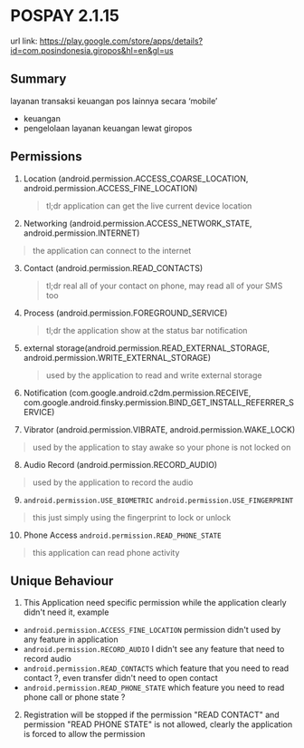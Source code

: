 # POSPAY 2.1.15

url link: https://play.google.com/store/apps/details?id=com.posindonesia.giropos&hl=en&gl=us

## Summary
layanan transaksi keuangan pos lainnya secara ‘mobile’
- keuangan
- pengelolaan layanan keuangan lewat giropos


## Permissions

1. Location (android.permission.ACCESS_COARSE_LOCATION, android.permission.ACCESS_FINE_LOCATION)

   > tl;dr application can get the live current device location
  
2. Networking (android.permission.ACCESS_NETWORK_STATE, android.permission.INTERNET)

  > the application can connect to the internet

3. Contact (android.permission.READ_CONTACTS)

   > tl;dr real all of your contact on phone, may read all of your SMS too

4. Process (android.permission.FOREGROUND_SERVICE)

   > tl;dr the application show at the status bar notification

5. external storage(android.permission.READ_EXTERNAL_STORAGE, android.permission.WRITE_EXTERNAL_STORAGE)

   > used by the application to read and write external storage

6. Notification (com.google.android.c2dm.permission.RECEIVE, com.google.android.finsky.permission.BIND_GET_INSTALL_REFERRER_SERVICE)

7. Vibrator (android.permission.VIBRATE, android.permission.WAKE_LOCK)

  > used by the application to stay awake so your phone is not locked on

8. Audio Record (android.permission.RECORD_AUDIO)

  > used by the application to record the audio

9. `android.permission.USE_BIOMETRIC` `android.permission.USE_FINGERPRINT` 
  
  > this just simply using the fingerprint to lock or unlock

10. Phone Access `android.permission.READ_PHONE_STATE`

  > this application can read phone activity

## Unique Behaviour

1. This Application need specific permission while the application clearly didn't need it, example 
  - `android.permission.ACCESS_FINE_LOCATION` permission didn't used by any feature in application
  - `android.permission.RECORD_AUDIO` I didn't see any feature that need to record audio
  - `android.permission.READ_CONTACTS` which feature that you need to read contact ?, even transfer didn't need to open contact
  - `android.permission.READ_PHONE_STATE` which feature you need to read phone call or phone state ?
2. Registration will be stopped if the permission "READ CONTACT" and permission "READ PHONE STATE" is not allowed, clearly the application is forced to allow the permission